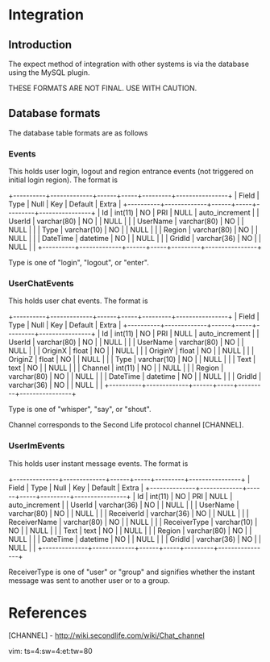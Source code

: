 # Integration #

## Introduction ##

The expect method of integration with other systems is via the database using
the MySQL plugin.

THESE FORMATS ARE NOT FINAL.  USE WITH CAUTION.

## Database formats ##

The database table formats are as follows

### Events ###

This holds user login, logout and region entrance events (not triggered on
initial login region).  The format is

+----------+-------------+------+-----+---------+----------------+
| Field    | Type        | Null | Key | Default | Extra          |
+----------+-------------+------+-----+---------+----------------+
| Id       | int(11)     | NO   | PRI | NULL    | auto_increment |
| UserId   | varchar(80) | NO   |     | NULL    |                |
| UserName | varchar(80) | NO   |     | NULL    |                |
| Type     | varchar(10) | NO   |     | NULL    |                |
| Region   | varchar(80) | NO   |     | NULL    |                |
| DateTime | datetime    | NO   |     | NULL    |                |
| GridId   | varchar(36) | NO   |     | NULL    |                |
+----------+-------------+------+-----+---------+----------------+

Type is one of "login", "logout", or "enter".

### UserChatEvents ###

This holds user chat events.  The format is

+----------+-------------+------+-----+---------+----------------+
| Field    | Type        | Null | Key | Default | Extra          |
+----------+-------------+------+-----+---------+----------------+
| Id       | int(11)     | NO   | PRI | NULL    | auto_increment |
| UserId   | varchar(80) | NO   |     | NULL    |                |
| UserName | varchar(80) | NO   |     | NULL    |                |
| OriginX  | float       | NO   |     | NULL    |                |
| OriginY  | float       | NO   |     | NULL    |                |
| OriginZ  | float       | NO   |     | NULL    |                |
| Type     | varchar(10) | NO   |     | NULL    |                |
| Text     | text        | NO   |     | NULL    |                |
| Channel  | int(11)     | NO   |     | NULL    |                |
| Region   | varchar(80) | NO   |     | NULL    |                |
| DateTime | datetime    | NO   |     | NULL    |                |
| GridId   | varchar(36) | NO   |     | NULL    |                |
+----------+-------------+------+-----+---------+----------------+

Type is one of "whisper", "say", or "shout".

Channel corresponds to the Second Life protocol channel [CHANNEL].

### UserImEvents ###

This holds user instant message events.  The format is

+--------------+-------------+------+-----+---------+----------------+
| Field        | Type        | Null | Key | Default | Extra          |
+--------------+-------------+------+-----+---------+----------------+
| Id           | int(11)     | NO   | PRI | NULL    | auto_increment |
| UserId       | varchar(36) | NO   |     | NULL    |                |
| UserName     | varchar(80) | NO   |     | NULL    |                |
| ReceiverId   | varchar(36) | NO   |     | NULL    |                |
| ReceiverName | varchar(80) | NO   |     | NULL    |                |
| ReceiverType | varchar(10) | NO   |     | NULL    |                |
| Text         | text        | NO   |     | NULL    |                |
| Region       | varchar(80) | NO   |     | NULL    |                |
| DateTime     | datetime    | NO   |     | NULL    |                |
| GridId       | varchar(36) | NO   |     | NULL    |                |
+--------------+-------------+------+-----+---------+----------------+

ReceiverType is one of "user" or "group" and signifies whether the instant
message was sent to another user or to a group.

# References #

[CHANNEL] - http://wiki.secondlife.com/wiki/Chat_channel

vim: ts=4:sw=4:et:tw=80
